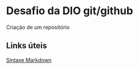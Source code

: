 # Desafio da DIO git/github
Criação de um repositório

## Links úteis
[Sintaxe Markdown](https://markdown.net.br/sintaxe-basica/)


